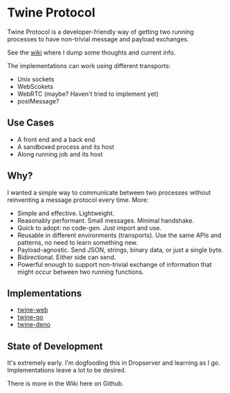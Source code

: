 # Twine Protocol

Twine Protocol is a developer-friendly way of getting two running processes to have non-trivial message and payload exchanges.

See the [wiki](https://github.com/teleclimber/twine-protocol/wiki/The-Twine-Protocol) where I dump some thoughts and current info.

The implementations can work using different transports:

- Unix sockets
- WebScokets
- WebRTC (maybe? Haven't tried to implement yet)
- postMessage?

## Use Cases

- A front end and a back end
- A sandboxed process and its host
- Along running job and its host

## Why?

I wanted a simple way to communicate between two processes without reinventing a message protocol every time. More:

- Simple and effective. Lightweight.
- Reasonably performant. Small messages. Minimal handshake.
- Quick to adopt: no code-gen. Just import and use.
- Reusable in different environments (transports). Use the same APIs and patterns, no need to learn something new.
- Payload-agnostic. Send JSON, strings, binary data, or just a single byte.
- Bidirectional. Either side can send.
- Powerful enough to support non-trivial exchange of information that might occur between two running functions.

## Implementations

- [twine-web](https://github.com/teleclimber/twine-web) 
- [twine-go](https://github.com/teleclimber/twine-go)
- [twine-deno](https://github.com/teleclimber/twine-deno)

## State of Development

It's extremely early. I'm dogfooding this in Dropserver and learning as I go. Implementations leave a lot to be desired.

There is more in the Wiki here on Github.
